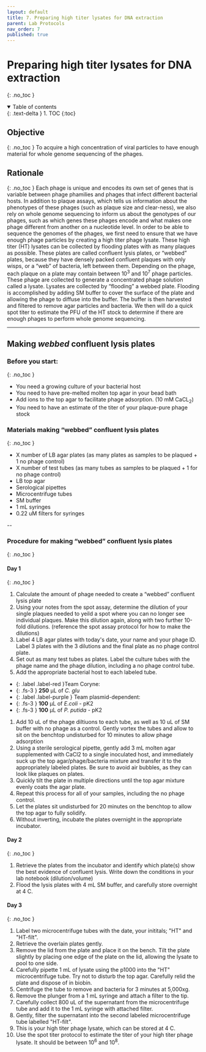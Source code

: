 ```yaml
---
layout: default
title: 7. Preparing high titer lysates for DNA extraction
parent: Lab Protocols
nav_order: 7
published: true
---
```


# Preparing high titer lysates for DNA extraction
{: .no_toc }

<details open markdown="block">
  <summary>
    Table of contents
  </summary>
  {: .text-delta }
1. TOC
{:toc}
</details>

## Objective
{: .no_toc }
To acquire a high concentration of viral particles to have enough material for whole genome sequencing of the phages.

## Rationale
{: .no_toc }
Each phage is unique and encodes its own set of genes that is variable between phage phamilies and phages that infect different bacterial hosts. In addition to plaque assays, which tells us information about the phenotypes of these phages (such as plaque size and clear-ness), we also rely on whole genome sequencing to inform us about the genotypes of our phages, such as which genes these phages encode and what makes one phage different from another on a nucleotide level. In order to be able to sequence the genomes of the phages, we first need to ensure that we have enough phage particles by creating a high titer phage lysate. These high titer (HT) lysates can be collected by flooding plates with as many plaques as possible. These plates are called confluent lysis plates, or “webbed” plates, because they have densely packed confluent plaques with only wisps, or a “web” of bacteria, left between them. Depending on the phage, each plaque on a plate may contain between 10<sup>3</sup> and 10<sup>7</sup> phage particles. These phage are collected to generate a concentrated phage solution called a lysate. Lysates are collected by “flooding” a webbed plate. Flooding is accomplished by adding SM buffer to cover the surface of the plate and allowing the phage to diffuse into the buffer. The buffer is then harvested and filtered to remove agar particles and bacteria. We then will do a quick spot titer to estimate the PFU of the HT stock to determine if there are enough phages to perform whole genome sequencing.

---

## Making _webbed_ confluent lysis plates

### Before you start:
{: .no_toc }
- You need a growing culture of your bacterial host
- You need to have pre-melted molten top agar in your bead bath
- Add ions to the top agar to facilitate phage adsorption. (10 mM CaCL<sub>2</sub>)
- You need to have an estimate of the titer of your plaque-pure phage stock

### Materials making “webbed” confluent lysis plates
{: .no_toc }
- X number of LB agar plates (as many plates as samples to be plaqued + 1 no phage control)
- X number of test tubes (as many tubes as samples to be plaqued + 1 for no phage control)
- LB top agar
- Serological pipettes
- Microcentrifuge tubes
- SM buffer
- 1 mL syringes
- 0.22 uM filters for syringes

--

### Procedure for making “webbed” confluent lysis plates
{: .no_toc }

#### Day 1
{: .no_toc }

1. Calculate the amount of phage needed to create a “webbed” confluent lysis plate
1. Using your notes from the spot assay, determine the dilution of your single plaques needed to yeild a spot where you can no longer see individual plaques. Make this dilution again, along with two further 10-fold dilutions. (reference the spot assay protocol for how to make the dilutions)
1. Label 4 LB agar plates with today's date, your name and your phage ID. Label 3 plates with the 3 dilutions and the final plate as no phage control plate.
1. Set out as many test tubes as plates. Label the culture tubes with the phage name and the phage dilution, including a no phage control tube.
1. Add the appropriate bacterial host to each labeled tube.
- {: .label .label-red }Team Coryne:
- {: .fs-3 } **250** µL of _C. glu_
- {: .label .label-purple } Team plasmid-dependent: 
- {: .fs-3 } **100** µL of _E.coli_ - pK2
- {: .fs-3 } **100** µL of _P. putida_ - pK2
1. Add 10 uL of the phage diltiuons to each tube, as well as 10 uL of SM buffer with no phage as a control. Gently vortex the tubes and allow to sit on the benchtop undisturbed for 10 minutes to allow phage adsorption
1. Using a sterile serological pipette, gently add 3 mL molten agar supplemented with CaCl2 to a single inoculated host, and immediately suck up the top agar/phage/bacteria mixture and transfer it to the appropriately labeled plates. Be sure to avoid air bubbles, as they can look like plaques on plates.
1. Quickly tilt the plate in multiple directions until the top agar mixture evenly coats the agar plate. 
1. Repeat this process for all of your samples, including the no phage control.
1. Let the plates sit undisturbed for 20 minutes on the benchtop to allow the top agar to fully solidify.
1. Without inverting, incubate the plates overnight in the appropriate incubator.

#### Day 2
{: .no_toc }

1. Retrieve the plates from the incubator and identify which plate(s) show the best evidence of confluent lysis. Write down the conditions in your lab notebook (dilution/volume)
2. Flood the lysis plates with 4 mL SM buffer, and carefully store overnight at 4 C.

#### Day 3
{: .no_toc }

1. Label two microcentrifuge tubes with the date, your inititals; "HT" and "HT-filt".
1. Retrieve the overlain plates gently.
1. Remove the lid from the plate and place it on the bench. Tilt the plate slightly by placing one edge of the plate on the lid, allowing the lysate to pool to one side.
1. Carefully pipette 1 mL of lysate using the p1000 into the "HT" microcentrifuge tube. Try not to disturb the top agar. Carefully relid the plate and dispose of in biobin.
4. Centrifuge the tube to remove and bacteria for 3 minutes at 5,000xg.
5. Remove the plunger from a 1 mL syringe and attach a filter to the tip.
6. Carefully collect 800 uL of the supernatant from the microcentrifuge tube and add it to the 1 mL syringe with attached filter.
7. Gently, filter the supernatant into the second labeled microcentrifuge tube labelled "HT-filt".
8. This is your high titer phage lysate, which can be stored at 4 C.
9. Use the spot titer protocol to estimate the titer of your high titer phage lysate. It should be between 10<sup>6</sup> and 10<sup>8</sup>.

